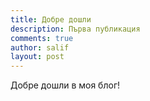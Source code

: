 ```yaml
---
title: Добре дошли
description: Първа публикация
comments: true
author: salif
layout: post
---
```


Добре дошли в моя блог!
